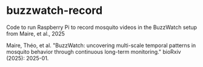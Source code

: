 # buzzwatch-record

Code to run Raspberry Pi to record mosquito videos in the BuzzWatch setup from Maire, et al., 2025

Maire, Théo, et al. "BuzzWatch: uncovering multi-scale temporal patterns in mosquito behavior through continuous long-term monitoring." bioRxiv (2025): 2025-01.